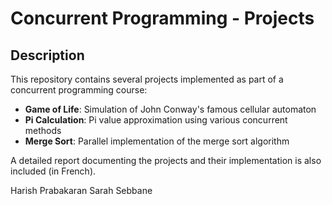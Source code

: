 # Concurrent Programming - Projects

## Description

This repository contains several projects implemented as part of a concurrent programming course:

* **Game of Life**: Simulation of John Conway's famous cellular automaton
* **Pi Calculation**: Pi value approximation using various concurrent methods
* **Merge Sort**: Parallel implementation of the merge sort algorithm

A detailed report documenting the projects and their implementation is also included (in French).

Harish Prabakaran
Sarah Sebbane

